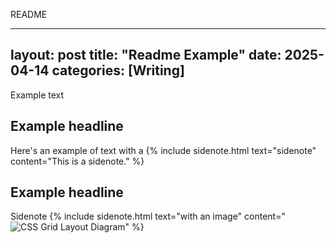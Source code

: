 README

---
layout: post
title: "Readme Example"
date: 2025-04-14
categories: [Writing]
---

Example text

## Example headline

Here's an example of text with a {% include sidenote.html text="sidenote" content="This is a sidenote." %}

## Example headline

Sidenote {% include sidenote.html text="with an image" content="<img src='http://localhost:8000/assets/favicon/Davey-Picture_0003_sticker06.png' alt='CSS Grid Layout Diagram' style='max-width: 100%; height: auto;'>" %}